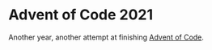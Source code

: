 # Advent of Code 2021

Another year, another attempt at finishing [Advent of Code](https://adventofcode.com/2021).
